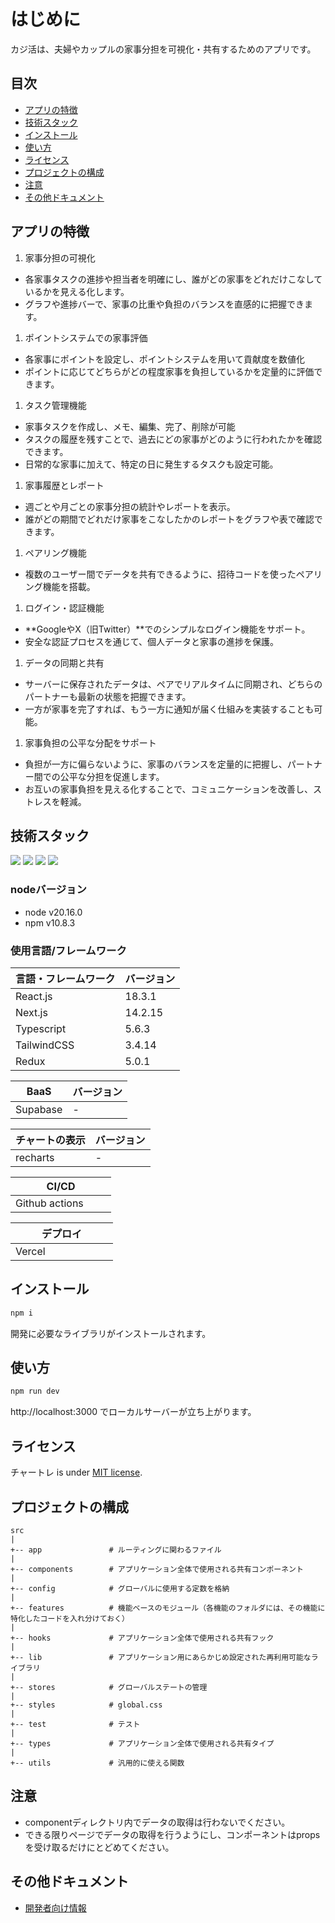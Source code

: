 # はじめに

カジ活は、夫婦やカップルの家事分担を可視化・共有するためのアプリです。

## 目次

- [アプリの特徴](#heading-01)
- [技術スタック](#heading-02)
- [インストール](#heading-03)
- [使い方](#heading-04)
- [ライセンス](#heading-05)
- [プロジェクトの構成](#heading-06)
- [注意](#heading-07)
- [その他ドキュメント](#heading-08)

<h2 id="heading-01">アプリの特徴</h2>

1. 家事分担の可視化

- 各家事タスクの進捗や担当者を明確にし、誰がどの家事をどれだけこなしているかを見える化します。
- グラフや進捗バーで、家事の比重や負担のバランスを直感的に把握できます。

1. ポイントシステムでの家事評価

- 各家事にポイントを設定し、ポイントシステムを用いて貢献度を数値化
- ポイントに応じてどちらがどの程度家事を負担しているかを定量的に評価できます。

1. タスク管理機能

- 家事タスクを作成し、メモ、編集、完了、削除が可能
- タスクの履歴を残すことで、過去にどの家事がどのように行われたかを確認できます。
- 日常的な家事に加えて、特定の日に発生するタスクも設定可能。

1. 家事履歴とレポート

- 週ごとや月ごとの家事分担の統計やレポートを表示。
- 誰がどの期間でどれだけ家事をこなしたかのレポートをグラフや表で確認できます。

1. ペアリング機能

- 複数のユーザー間でデータを共有できるように、招待コードを使ったペアリング機能を搭載。

1. ログイン・認証機能

- **GoogleやX（旧Twitter）**でのシンプルなログイン機能をサポート。
- 安全な認証プロセスを通じて、個人データと家事の進捗を保護。

1. データの同期と共有

- サーバーに保存されたデータは、ペアでリアルタイムに同期され、どちらのパートナーも最新の状態を把握できます。
- 一方が家事を完了すれば、もう一方に通知が届く仕組みを実装することも可能。

1. 家事負担の公平な分配をサポート

- 負担が一方に偏らないように、家事のバランスを定量的に把握し、パートナー間での公平な分担を促進します。
- お互いの家事負担を見える化することで、コミュニケーションを改善し、ストレスを軽減。

<h2 id="heading-02">技術スタック</h2>
<p style="display: inline">
  <!-- フロントエンドのフレームワーク一覧 -->
  <img src="https://img.shields.io/badge/-Node.js-000000.svg?logo=node.js&style=for-the-badge">
  <img src="https://img.shields.io/badge/-React-20232A?style=for-the-badge&logo=react&logoColor=61DAFB">
  <img src="https://img.shields.io/badge/-Next.js-000000.svg?logo=next.js&style=for-the-badge">
  <img src="https://img.shields.io/badge/-TailwindCSS-000000.svg?logo=tailwindcss&style=for-the-badge">
</p>

### nodeバージョン

- node v20.16.0
- npm v10.8.3

### 使用言語/フレームワーク

| 言語・フレームワーク | バージョン |
| -------------------- | ---------- |
| React.js             | 18.3.1     |
| Next.js              | 14.2.15    |
| Typescript           | 5.6.3      |
| TailwindCSS          | 3.4.14     |
| Redux                | 5.0.1      |

| BaaS     | バージョン |
| -------- | ---------- |
| Supabase | -          |

| チャートの表示 | バージョン |
| -------------- | ---------- |
| recharts       | -          |

| CI/CD               |
| ------------------- |
| Github actions 　　 |

| デプロイ            |
| ------------------- |
| Vercel 　　　　　　 |

<h2 id="heading-03">インストール</h2>

```bash
npm i
```

開発に必要なライブラリがインストールされます。

<h2 id="heading-04">使い方</h2>

```bash
npm run dev

```

http://localhost:3000 でローカルサーバーが立ち上がります。

<h2 id="heading-05">ライセンス</h2>

チャートレ is under [MIT license](https://en.wikipedia.org/wiki/MIT_License).

<h2 id="heading-06">プロジェクトの構成</h2>

```
src
|
+-- app               # ルーティングに関わるファイル
|
+-- components        # アプリケーション全体で使用される共有コンポーネント
|
+-- config            # グローバルに使用する定数を格納
|
+-- features          # 機能ベースのモジュール（各機能のフォルダには、その機能に特化したコードを入れ分けておく）
|
+-- hooks             # アプリケーション全体で使用される共有フック
|
+-- lib               # アプリケーション用にあらかじめ設定された再利用可能なライブラリ
|
+-- stores            # グローバルステートの管理
|
+-- styles            # global.css
|
+-- test              # テスト
|
+-- types             # アプリケーション全体で使用される共有タイプ
|
+-- utils             # 汎用的に使える関数
```

<h2 id="heading-07">注意</h2>

<ul>
<li>componentディレクトリ内でデータの取得は行わないでください。</li>
<li>できる限りページでデータの取得を行うようにし、コンポーネントはpropsを受け取るだけにとどめてください。</li>
</ul>

<h2 id="heading-08">その他ドキュメント</h2>

- [開発者向け情報](/DEVELOPER.md)
